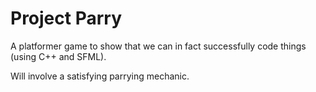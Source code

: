 # Project Parry
A platformer game to show that we can in fact successfully code things (using C++ and SFML).

Will involve a satisfying parrying mechanic.
